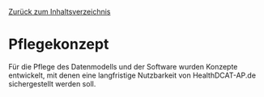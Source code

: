[Zurück zum Inhaltsverzeichnis](https://healthdcat-ap-de.github.io/healthdcat-ap.de/report_stage_1.html)
# Pflegekonzept
Für die Pflege des Datenmodells und der Software wurden Konzepte entwickelt, mit denen eine langfristige Nutzbarkeit von HealthDCAT-AP.de sichergestellt werden soll.
